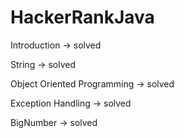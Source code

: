 # HackerRankJava

Introduction -> solved

String -> solved

Object Oriented Programming -> solved

Exception Handling -> solved

BigNumber -> solved


